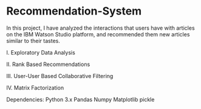 # Recommendation-System

In this project, I have analyzed the interactions that users have with articles on the IBM Watson Studio platform, and recommended them new articles similar to their tastes.


I. Exploratory Data Analysis

II. Rank Based Recommendations

III. User-User Based Collaborative Filtering

IV. Matrix Factorization 


Dependencies:
Python 3.x
Pandas
Numpy
Matplotlib
pickle
